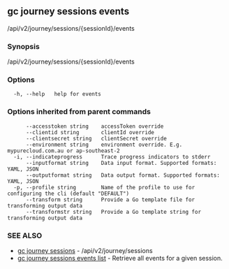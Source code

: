 ## gc journey sessions events

/api/v2/journey/sessions/{sessionId}/events

### Synopsis

/api/v2/journey/sessions/{sessionId}/events

### Options

```
  -h, --help   help for events
```

### Options inherited from parent commands

```
      --accesstoken string    accessToken override
      --clientid string       clientId override
      --clientsecret string   clientSecret override
      --environment string    environment override. E.g. mypurecloud.com.au or ap-southeast-2
  -i, --indicateprogress      Trace progress indicators to stderr
      --inputformat string    Data input format. Supported formats: YAML, JSON
      --outputformat string   Data output format. Supported formats: YAML, JSON
  -p, --profile string        Name of the profile to use for configuring the cli (default "DEFAULT")
      --transform string      Provide a Go template file for transforming output data
      --transformstr string   Provide a Go template string for transforming output data
```

### SEE ALSO

* [gc journey sessions](gc_journey_sessions.html)	 - /api/v2/journey/sessions
* [gc journey sessions events list](gc_journey_sessions_events_list.html)	 - Retrieve all events for a given session.


